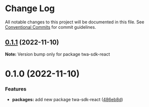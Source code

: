 # Change Log

All notable changes to this project will be documented in this file.
See [Conventional Commits](https://conventionalcommits.org) for commit guidelines.

## [0.1.1](https://github.com/Telegram-Web-Apps/twa/compare/twa-sdk-react@0.1.0...twa-sdk-react@0.1.1) (2022-11-10)

**Note:** Version bump only for package twa-sdk-react





# 0.1.0 (2022-11-10)


### Features

* **packages:** add new package twa-sdk-react ([486eb8d](https://github.com/Telegram-Web-Apps/twa/commit/486eb8d7edb96225cd0af25f44e35c3d98f24a2c))
